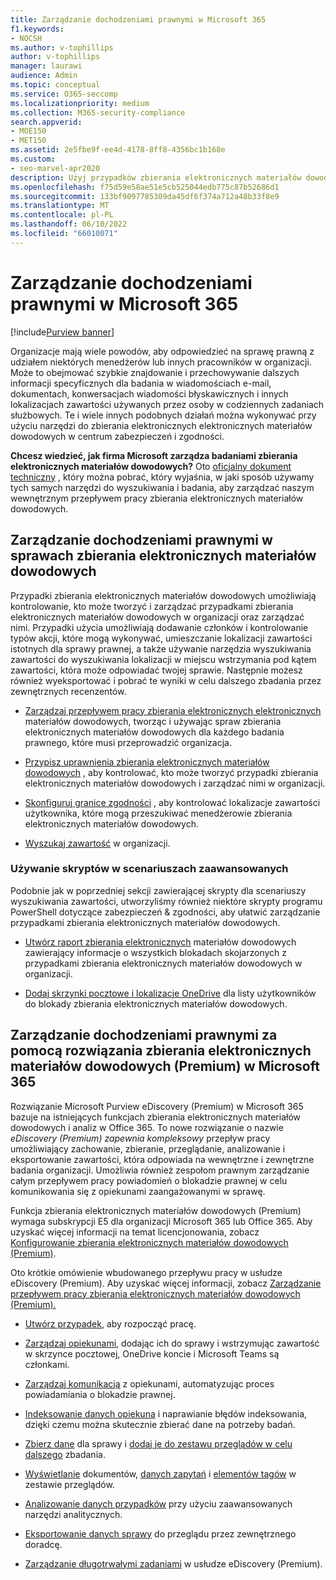 ```yaml
---
title: Zarządzanie dochodzeniami prawnymi w Microsoft 365
f1.keywords:
- NOCSH
ms.author: v-tophillips
author: v-tophillips
manager: laurawi
audience: Admin
ms.topic: conceptual
ms.service: O365-seccomp
ms.localizationpriority: medium
ms.collection: M365-security-compliance
search.appverid:
- MOE150
- MET150
ms.assetid: 2e5fbe9f-ee4d-4178-8ff8-4356bc1b168e
ms.custom:
- seo-marvel-apr2020
description: Użyj przypadków zbierania elektronicznych materiałów dowodowych w portalu zgodności usługi Microsoft Purview, aby zarządzać badaniem prawnym organizacji.
ms.openlocfilehash: f75d59e58ae51e5cb525044edb775c87b52686d1
ms.sourcegitcommit: 133bf9097785309da45df6f374a712a48b33f8e9
ms.translationtype: MT
ms.contentlocale: pl-PL
ms.lasthandoff: 06/10/2022
ms.locfileid: "66010071"
---
```

# <a name="manage-legal-investigations-in-microsoft-365"></a>Zarządzanie dochodzeniami prawnymi w Microsoft 365

[!include[Purview banner](../includes/purview-rebrand-banner.md)]

Organizacje mają wiele powodów, aby odpowiedzieć na sprawę prawną z udziałem niektórych menedżerów lub innych pracowników w organizacji. Może to obejmować szybkie znajdowanie i przechowywanie dalszych informacji specyficznych dla badania w wiadomościach e-mail, dokumentach, konwersacjach wiadomości błyskawicznych i innych lokalizacjach zawartości używanych przez osoby w codziennych zadaniach służbowych. Te i wiele innych podobnych działań można wykonywać przy użyciu narzędzi do zbierania elektronicznych elektronicznych materiałów dowodowych w centrum zabezpieczeń i zgodności.
  
**Chcesz wiedzieć, jak firma Microsoft zarządza badaniami zbierania elektronicznych materiałów dowodowych?** Oto [oficjalny dokument techniczny](https://go.microsoft.com/fwlink/?linkid=852161) , który można pobrać, który wyjaśnia, w jaki sposób używamy tych samych narzędzi do wyszukiwania i badania, aby zarządzać naszym wewnętrznym przepływem pracy zbierania elektronicznych materiałów dowodowych.

## <a name="manage-legal-investigations-with-ediscovery-cases"></a>Zarządzanie dochodzeniami prawnymi w sprawach zbierania elektronicznych materiałów dowodowych

Przypadki zbierania elektronicznych materiałów dowodowych umożliwiają kontrolowanie, kto może tworzyć i zarządzać przypadkami zbierania elektronicznych materiałów dowodowych w organizacji oraz zarządzać nimi. Przypadki użycia umożliwiają dodawanie członków i kontrolowanie typów akcji, które mogą wykonywać, umieszczanie lokalizacji zawartości istotnych dla sprawy prawnej, a także używanie narzędzia wyszukiwania zawartości do wyszukiwania lokalizacji w miejscu wstrzymania pod kątem zawartości, która może odpowiadać twojej sprawie. Następnie możesz również wyeksportować i pobrać te wyniki w celu dalszego zbadania przez zewnętrznych recenzentów.
  
- [Zarządzaj przepływem pracy zbierania elektronicznych elektronicznych](./get-started-core-ediscovery.md) materiałów dowodowych, tworząc i używając spraw zbierania elektronicznych materiałów dowodowych dla każdego badania prawnego, które musi przeprowadzić organizacja.

- [Przypisz uprawnienia zbierania elektronicznych materiałów dowodowych](assign-ediscovery-permissions.md) , aby kontrolować, kto może tworzyć przypadki zbierania elektronicznych materiałów dowodowych i zarządzać nimi w organizacji.

- [Skonfiguruj granice zgodności](set-up-compliance-boundaries.md) , aby kontrolować lokalizacje zawartości użytkownika, które mogą przeszukiwać menedżerowie zbierania elektronicznych materiałów dowodowych.

- [Wyszukaj zawartość](search-for-content.md) w organizacji.

### <a name="use-scripts-for-advanced-scenarios"></a>Używanie skryptów w scenariuszach zaawansowanych

Podobnie jak w poprzedniej sekcji zawierającej skrypty dla scenariuszy wyszukiwania zawartości, utworzyliśmy również niektóre skrypty programu PowerShell dotyczące zabezpieczeń & zgodności, aby ułatwić zarządzanie przypadkami zbierania elektronicznych materiałów dowodowych.
  
- [Utwórz raport zbierania elektronicznych](create-a-report-on-holds-in-ediscovery-cases.md) materiałów dowodowych zawierający informacje o wszystkich blokadach skojarzonych z przypadkami zbierania elektronicznych materiałów dowodowych w organizacji.

- [Dodaj skrzynki pocztowe i lokalizacje OneDrive](use-a-script-to-add-users-to-a-hold-in-ediscovery.md) dla listy użytkowników do blokady zbierania elektronicznych materiałów dowodowych.
  
## <a name="manage-legal-investigations-with-the-ediscovery-premium-solution-in-microsoft-365"></a>Zarządzanie dochodzeniami prawnymi za pomocą rozwiązania zbierania elektronicznych materiałów dowodowych (Premium) w Microsoft 365

Rozwiązanie Microsoft Purview eDiscovery (Premium) w Microsoft 365 bazuje na istniejących funkcjach zbierania elektronicznych materiałów dowodowych i analiz w Office 365. To nowe rozwiązanie o nazwie *eDiscovery (Premium) zapewnia kompleksowy* przepływ pracy umożliwiający zachowanie, zbieranie, przeglądanie, analizowanie i eksportowanie zawartości, która odpowiada na wewnętrzne i zewnętrzne badania organizacji. Umożliwia również zespołom prawnym zarządzanie całym przepływem pracy powiadomień o blokadzie prawnej w celu komunikowania się z opiekunami zaangażowanymi w sprawę.

Funkcja zbierania elektronicznych materiałów dowodowych (Premium) wymaga subskrypcji E5 dla organizacji Microsoft 365 lub Office 365. Aby uzyskać więcej informacji na temat licencjonowania, zobacz [Konfigurowanie zbierania elektronicznych materiałów dowodowych (Premium)](get-started-with-advanced-ediscovery.md#step-1-verify-and-assign-appropriate-licenses).

Oto krótkie omówienie wbudowanego przepływu pracy w usłudze eDiscovery (Premium). Aby uzyskać więcej informacji, zobacz [Zarządzanie przepływem pracy zbierania elektronicznych materiałów dowodowych (Premium).](create-and-manage-advanced-ediscoveryv2-case.md#manage-the-workflow)

- [Utwórz przypadek,](create-and-manage-advanced-ediscoveryv2-case.md#create-a-case) aby rozpocząć pracę.

- [Zarządzaj opiekunami](managing-custodians.md), dodając ich do sprawy i wstrzymując zawartość w skrzynce pocztowej, OneDrive koncie i Microsoft Teams są członkami.

- [Zarządzaj komunikacją](managing-custodian-communications.md) z opiekunami, automatyzując proces powiadamiania o blokadzie prawnej.

- [Indeksowanie danych opiekuna](processing-data-for-case.md) i naprawianie błędów indeksowania, dzięki czemu można skutecznie zbierać dane na potrzeby badań.

- [Zbierz dane](collecting-data-for-ediscovery.md) dla sprawy i [dodaj je do zestawu przeglądów w celu dalszego](collecting-data-for-ediscovery.md#add-search-results-to-a-review-set) zbadania.

- [Wyświetlanie](view-documents-in-review-set.md) dokumentów, [danych zapytań](review-set-search.md) i [elementów tagów](tagging-documents.md) w zestawie przeglądów.

- [Analizowanie danych przypadków](analyzing-data-in-review-set.md) przy użyciu zaawansowanych narzędzi analitycznych.

- [Eksportowanie danych sprawy](exporting-data-ediscover20.md) do przeglądu przez zewnętrznego doradcę.

- [Zarządzanie długotrwałymi zadaniami](managing-jobs-ediscovery20.md) w usłudze eDiscovery (Premium).